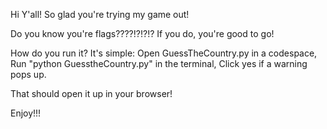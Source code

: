 Hi Y'all! 
So glad you're trying my game out! 

Do you know you're flags????!?!?!?
If you do, you're good to go!

How do you run it? 
It's simple: 
  Open GuessTheCountry.py in a codespace, 
  Run "python GuesstheCountry.py"  in the terminal, 
  Click yes if a warning pops up.

That should open it up in your browser!  

Enjoy!!!
